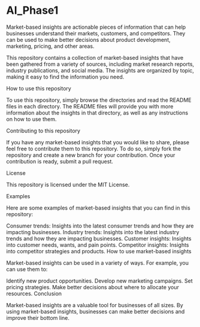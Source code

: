 # AI_Phase1
Market-based insights are actionable pieces of information that can help businesses understand their markets, customers, and competitors. They can be used to make better decisions about product development, marketing, pricing, and other areas.

This repository contains a collection of market-based insights that have been gathered from a variety of sources, including market research reports, industry publications, and social media. The insights are organized by topic, making it easy to find the information you need.

How to use this repository

To use this repository, simply browse the directories and read the README files in each directory. The README files will provide you with more information about the insights in that directory, as well as any instructions on how to use them.

Contributing to this repository

If you have any market-based insights that you would like to share, please feel free to contribute them to this repository. To do so, simply fork the repository and create a new branch for your contribution. Once your contribution is ready, submit a pull request.

License

This repository is licensed under the MIT License.

Examples

Here are some examples of market-based insights that you can find in this repository:

Consumer trends: Insights into the latest consumer trends and how they are impacting businesses.
Industry trends: Insights into the latest industry trends and how they are impacting businesses.
Customer insights: Insights into customer needs, wants, and pain points.
Competitor insights: Insights into competitor strategies and products.
How to use market-based insights

Market-based insights can be used in a variety of ways. For example, you can use them to:

Identify new product opportunities.
Develop new marketing campaigns.
Set pricing strategies.
Make better decisions about where to allocate your resources.
Conclusion

Market-based insights are a valuable tool for businesses of all sizes. By using market-based insights, businesses can make better decisions and improve their bottom line.
